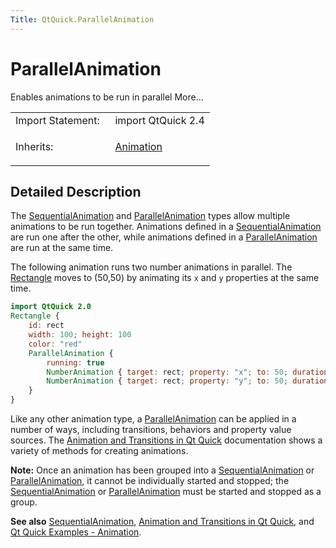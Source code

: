```yaml
---
Title: QtQuick.ParallelAnimation
---
```

        
ParallelAnimation
=================

<span class="subtitle"></span>
Enables animations to be run in parallel More...

<table>
<colgroup>
<col width="50%" />
<col width="50%" />
</colgroup>
<tbody>
<tr class="odd">
<td>Import Statement:</td>
<td>import QtQuick 2.4</td>
</tr>
<tr class="even">
<td>Inherits:</td>
<td><p><a href="QtQuick.Animation.md">Animation</a></p></td>
</tr>
</tbody>
</table>

<span id="details"></span>
Detailed Description
--------------------

The [SequentialAnimation](../QtQuick.SequentialAnimation.md) and [ParallelAnimation](index.html) types allow multiple animations to be run together. Animations defined in a [SequentialAnimation](../QtQuick.SequentialAnimation.md) are run one after the other, while animations defined in a [ParallelAnimation](index.html) are run at the same time.

The following animation runs two number animations in parallel. The [Rectangle](../QtQuick.Rectangle.md) moves to (50,50) by animating its `x` and `y` properties at the same time.

``` qml
import QtQuick 2.0
Rectangle {
    id: rect
    width: 100; height: 100
    color: "red"
    ParallelAnimation {
        running: true
        NumberAnimation { target: rect; property: "x"; to: 50; duration: 1000 }
        NumberAnimation { target: rect; property: "y"; to: 50; duration: 1000 }
    }
}
```

Like any other animation type, a [ParallelAnimation](index.html) can be applied in a number of ways, including transitions, behaviors and property value sources. The [Animation and Transitions in Qt Quick](../QtQuick.qtquick-statesanimations-animations.md) documentation shows a variety of methods for creating animations.

**Note:** Once an animation has been grouped into a [SequentialAnimation](../QtQuick.SequentialAnimation.md) or [ParallelAnimation](index.html), it cannot be individually started and stopped; the [SequentialAnimation](../QtQuick.SequentialAnimation.md) or [ParallelAnimation](index.html) must be started and stopped as a group.

**See also** [SequentialAnimation](../QtQuick.SequentialAnimation.md), [Animation and Transitions in Qt Quick](../QtQuick.qtquick-statesanimations-animations.md), and [Qt Quick Examples - Animation](https://developer.ubuntu.comapps/qml/sdk-15.04.5/QtQuick.animation/).

